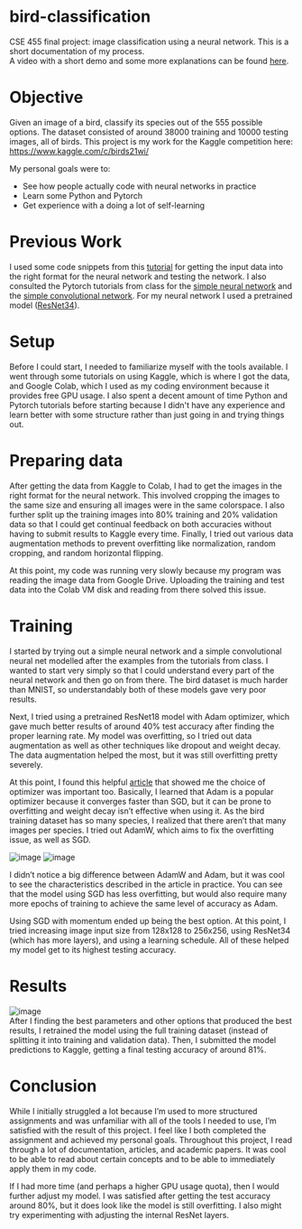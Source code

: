# bird-classification
CSE 455 final project: image classification using a neural network. This is a short documentation of my process.  
A video with a short demo and some more explanations can be found [here](https://www.youtube.com/watch?v=0YdsuQivxTU).

# Objective
Given an image of a bird, classify its species out of the 555 possible options. The dataset consisted of around 38000 training and 10000 testing images, all of birds. This project is my work for the Kaggle competition here: https://www.kaggle.com/c/birds21wi/

My personal goals were to:
- See how people actually code with neural networks in practice
- Learn some Python and Pytorch
- Get experience with a doing a lot of self-learning

# Previous Work
I used some code snippets from this [tutorial](https://www.pluralsight.com/guides/image-classification-with-pytorch)
for getting the input data into the right format for the neural network and testing the network. I also consulted the Pytorch tutorials from class for the [simple neural network](https://colab.research.google.com/drive/1CYD8uaxc_J5xmkJWT3cKnaF4cnUASWJP?usp=sharing) and the [simple convolutional network](https://colab.research.google.com/drive/1aedcC_6-2j2Jz0BySbJgTSyWfrpmtarI). For my neural network I used a pretrained model ([ResNet34](https://pytorch.org/hub/pytorch_vision_resnet/)).

# Setup
Before I could start, I needed to familiarize myself with the tools available. I went through some tutorials on using Kaggle, which is where I got the data, and Google Colab, which I used as my coding environment because it provides free GPU usage. I also spent a decent amount of time Python and Pytorch tutorials before starting because I didn't have any experience and learn better with some structure rather than just going in and trying things out.

# Preparing data
After getting the data from Kaggle to Colab, I had to get the images in the right format for the neural network. This involved cropping the images to the same size and ensuring all images were in the same colorspace. I also further split up the training images into 80% training and 20% validation data so that I could get continual feedback on both accuracies without having to submit results to Kaggle every time. Finally, I tried out various data augmentation methods to prevent overfitting like normalization, random cropping, and random horizontal flipping.

At this point, my code was running very slowly because my program was reading the image data from Google Drive. Uploading the training and test data into the Colab VM disk and reading from there solved this issue.

# Training
I started by trying out a simple neural network and a simple convolutional neural net modelled after the examples from the tutorials from class. I wanted to start very simply so that I could understand every part of the neural network and then go on from there. The bird dataset is much harder than MNIST, so understandably both of these models gave very poor results.

Next, I tried using a pretrained ResNet18 model with Adam optimizer, which gave much better results of around 40% test accuracy after finding the proper learning rate. My model was overfitting, so I tried out data augmentation as well as other techniques like dropout and weight decay. The data augmentation helped the most, but it was still overfitting pretty severely.

At this point, I found this helpful [article](https://towardsdatascience.com/why-adamw-matters-736223f31b5d) that showed me the choice of optimizer was important too. Basically, I learned that Adam is a popular optimizer because it converges faster than SGD, but it can be prone to overfitting and weight decay isn’t effective when using it. As the bird training dataset has so many species, I realized that there aren’t that many images per species. I tried out AdamW, which aims to fix the overfitting issue, as well as SGD.

![image](https://user-images.githubusercontent.com/31548288/110995384-25741c00-832f-11eb-90eb-e701cf9f3145.png) ![image](https://user-images.githubusercontent.com/31548288/110995405-2ad16680-832f-11eb-9132-fe80f04bfb08.png)

I didn’t notice a big difference between AdamW and Adam, but it was cool to see the characteristics described in the article in practice. You can see that the model using SGD has less overfitting, but would also require many more epochs of training to achieve the same level of accuracy as Adam.

Using SGD with momentum ended up being the best option. At this point, I tried increasing image input size from 128x128 to 256x256, using ResNet34 (which has more layers), and using a learning schedule. All of these helped my model get to its highest testing accuracy.

# Results
![image](https://user-images.githubusercontent.com/31548288/111003124-68d48780-833b-11eb-8909-f1ea90519082.png)  
After I finding the best parameters and other options that produced the best results, I retrained the model using the full training dataset (instead of splitting it into training and validation data). Then, I submitted the model predictions to Kaggle, getting a final testing accuracy of around 81%.

# Conclusion
While I initially struggled a lot because I’m used to more structured assignments and was unfamiliar with all of the tools I needed to use, I’m satisfied with the result of this project. I feel like I both completed the assignment and achieved my personal goals. Throughout this project, I read through a lot of documentation, articles, and academic papers. It was cool to be able to read about certain concepts and to be able to immediately apply them in my code.

If I had more time (and perhaps a higher GPU usage quota), then I would further adjust my model. I was satisfied after getting the test accuracy around 80%, but it does look like the model is still overfitting. I also might try experimenting with adjusting the internal ResNet layers.
